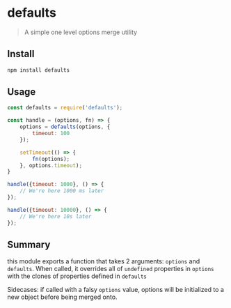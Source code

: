 # defaults

> A simple one level options merge utility

## Install

```sh
npm install defaults
```

## Usage

```js
const defaults = require('defaults');

const handle = (options, fn) => {
	options = defaults(options, {
		timeout: 100
	});

	setTimeout(() => {
		fn(options);
	}, options.timeout);
}

handle({timeout: 1000}, () => {
	// We're here 1000 ms later
});

handle({timeout: 10000}, () => {
	// We're here 10s later
});
```

## Summary

this module exports a function that takes 2 arguments: `options` and `defaults`. When called, it
overrides all of `undefined` properties in `options` with the clones of properties defined in
`defaults`

Sidecases: if called with a falsy `options` value, options will be initialized to a new object
before being merged onto.
